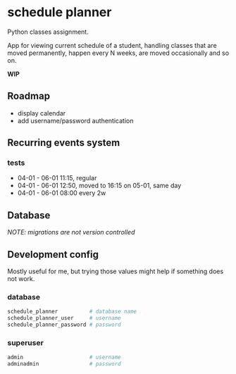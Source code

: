 # schedule planner
Python classes assignment.

App for viewing current schedule of a student, handling classes that are moved permanently, happen every N weeks, are moved occasionally and so on.

**WIP**

## Roadmap
- display calendar
- add username/password authentication

## Recurring events system

### tests
- 04-01 - 06-01 11:15, regular
- 04-01 - 06-01 12:50, moved to 16:15 on 05-01, same day
- 04-01 - 06-01 08:00 every 2w

## Database
*NOTE: migrations are not version controlled*

## Development config
Mostly useful for me, but trying those values might help if something does not work.

### database
```bash
schedule_planner          # database name
schedule_planner_user     # username
schedule_planner_password # password
```

### superuser
```bash
admin                     # username
adminadmin                # password
```
